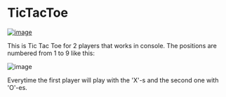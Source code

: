 # TicTacToe
[![image](https://github.com/klauseen/TicTacToe/assets/134730407/dc0139f0-b19e-48d7-b547-cc2144827c7e)
](https://lindahorn.com/images/large/AA788.jpg)

This is Tic Tac Toe for 2 players that works in console. The positions are numbered from 1 to 9 like this: 


![image](https://github.com/klauseen/TicTacToe/assets/134730407/2f25ab64-d361-4aa9-90cd-cdbceda8d869)

Everytime the first player will play with the 'X'-s and the second one with 'O'-es.


